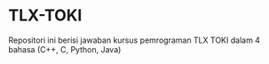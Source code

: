 # TLX-TOKI
Repositori ini berisi jawaban kursus pemrograman TLX TOKI dalam 4 bahasa (C++, C, Python, Java)
